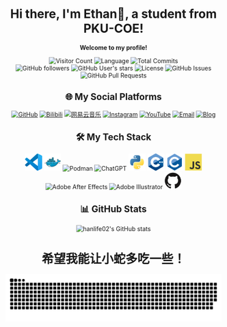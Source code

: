 <div align="center">
  
  # Hi there, I'm Ethan👋, a student from PKU-COE!<br>
  **Welcome to my profile!**<br>

![Visitor Count](https://visitor-badge.laobi.icu/badge?page_id=hanlife02.hanlife02) 
![Language](https://img.shields.io/github/languages/top/hanlife02/hanlife02)
![Total Commits](https://img.shields.io/github/commit-activity/m/hanlife02/hanlife02)<br>
![GitHub followers](https://img.shields.io/github/followers/hanlife02?style=social) 
![GitHub User's stars](https://img.shields.io/github/stars/hanlife02?affiliations=OWNER%2CCOLLABORATOR&style=social) 
![License](https://img.shields.io/github/license/hanlife02/hanlife02)
![GitHub Issues](https://img.shields.io/github/issues/hanlife02/hanlife02)
![GitHub Pull Requests](https://img.shields.io/github/issues-pr/hanlife02/hanlife02)
<br>

## 🌐 My Social Platforms

 [![GitHub](https://img.shields.io/badge/GitHub-100000?style=flat-square&logo=github&logoColor=white)](https://github.com/hanlife02)
 [![Bilibili](https://img.shields.io/badge/Bilibili-00A1D6?style=flat-square&logo=bilibili&logoColor=white)](https://space.bilibili.com/1546192745)
 [![网易云音乐](https://img.shields.io/badge/iCloud%20Music-E60026?style=flat-square&logo=netease&logoColor=white)](https://music.163.com/#/user/home?id=1797049896)
 [![Instagram](https://img.shields.io/badge/Instagram-E4405F?style=flat-square&logo=instagram&logoColor=white)](https://www.instagram.com/hanlife02/)
 [![YouTube](https://img.shields.io/badge/YouTube-FF0000?style=flat-square&logo=youtube&logoColor=white)](https://www.youtube.com/c/hanlife02)
 [![Email](https://img.shields.io/badge/Email-D14836?style=flat-square&logo=gmail&logoColor=white)](mailto:han@hanlife02.com.cn)
 [![Blog](https://img.shields.io/badge/Blog-000000?style=flat-square&logo=About.me&logoColor=white)](https://hanlife02.com.cn)


## 🛠️ My Tech Stack

<div align="center">
  <!-- Visual Studio Code -->
  <img src="https://raw.githubusercontent.com/devicons/devicon/master/icons/vscode/vscode-original.svg" alt="VS Code" width="40" height="40"/>
  <!-- Docker -->
  <img src="https://raw.githubusercontent.com/devicons/devicon/master/icons/docker/docker-original.svg" alt="Docker" width="40" height="40"/>
  <!-- Podman -->
  <img src="https://cdn.jsdelivr.net/gh/simple-icons/simple-icons/icons/podman.svg" alt="Podman" width="40" height="40"/>
  <!-- ChatGPT -->
  <img src="https://upload.wikimedia.org/wikipedia/commons/0/04/ChatGPT_logo.svg" alt="ChatGPT" width="40" height="40"/>
  <!-- Python -->
  <img src="https://raw.githubusercontent.com/devicons/devicon/master/icons/python/python-original.svg" alt="Python" width="40" height="40"/>
  <!-- C++ -->
  <img src="https://raw.githubusercontent.com/devicons/devicon/master/icons/cplusplus/cplusplus-original.svg" alt="C++" width="40" height="40"/>
  <!-- C -->
  <img src="https://raw.githubusercontent.com/devicons/devicon/master/icons/c/c-original.svg" alt="C" width="40" height="40"/>
  <!-- JavaScript -->
  <img src="https://raw.githubusercontent.com/devicons/devicon/master/icons/javascript/javascript-original.svg" alt="JavaScript" width="40" height="40"/>
  <!-- Adobe After Effects -->
  <img src="https://upload.wikimedia.org/wikipedia/commons/c/cb/Adobe_After_Effects_CC_icon.svg" alt="Adobe After Effects" width="40" height="40"/>
  <!-- Adobe Illustrator -->
  <img src="https://upload.wikimedia.org/wikipedia/commons/f/fb/Adobe_Illustrator_CC_icon.svg" alt="Adobe Illustrator" width="40" height="40"/>
  <!-- GitHub -->
  <img src="https://raw.githubusercontent.com/devicons/devicon/master/icons/github/github-original.svg" alt="GitHub" width="40" height="40"/>
</div>

 
 
## 📊 GitHub Stats
  
![hanlife02's GitHub stats](https://github-readme-stats.vercel.app/api?username=hanlife02&show_icons=true&theme=radical)


</div>

<div align="center">

  # 希望我能让小蛇多吃一些！
<picture >
  <source media="(prefers-color-scheme: dark)" srcset="https://raw.githubusercontent.com/hanlife02/hanlife02/output/github-contribution-grid-snake-dark.svg?palette=github-dark">
  <source media="(prefers-color-scheme: light)" srcset="https://raw.githubusercontent.com/hanlife02/hanlife02/output/github-contribution-grid-snake.svg">
  <img alt="github contribution grid snake animation" src="https://raw.githubusercontent.com/hanlife02/hanlife02/output/github-contribution-grid-snake.svg">
</picture>

</div>
